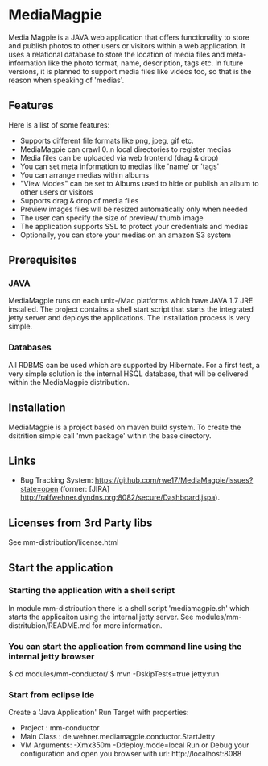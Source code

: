 MediaMagpie
===========
Media Magpie is a JAVA web application that offers functionality to store and publish photos to other users or visitors within a web application. It uses a relational database to store the location of media files and meta-information like the photo format, name, description, tags etc.
In future versions, it is planned to support media files like videos too, so that is the reason when speaking of 'medias'.


Features
--------
Here is a list of some features:
- Supports different file formats like png, jpeg, gif etc.
- MediaMagpie can crawl 0..n local directories to register medias
- Media files can be uploaded via web frontend (drag & drop)
- You can set meta information to medias like 'name' or 'tags'
- You can arrange medias within albums
- "View Modes" can be set to Albums used to hide or publish an album to other users or visitors
- Supports drag & drop of media files
- Preview images files will be resized automatically only when needed
- The user can specify the size of preview/ thumb image
- The application supports SSL to protect your credentials and medias
- Optionally, you can store your medias on an amazon S3 system

Prerequisites
-------------
### JAVA
MediaMagpie runs on each unix-/Mac platforms which have JAVA 1.7 JRE installed. The project contains a shell start script that starts the integrated jetty server and deploys the applications. The installation process is very simple.
### Databases
All RDBMS can be used which are supported by Hibernate. For a first test, a very simple solution is the internal HSQL database, that will be delivered within the MediaMagpie distribution.


Installation
------------
MediaMagpie is a project based on maven build system. To create the dsitrition simple call 'mvn package' within the base directory.

Links
-----
* Bug Tracking System: https://github.com/rwe17/MediaMagpie/issues?state=open (former: [JIRA] http://ralfwehner.dyndns.org:8082/secure/Dashboard.jspa).

Licenses from 3rd Party libs
----------------------------
See mm-distribution/license.html

Start the application
---------------------
### Starting the application with a shell script
In module mm-distribution there is a shell script 'mediamagpie.sh' which starts the applicaiton using the internal jetty server.
See modules/mm-distritubion/README.md for more information.
 
### You can start the application from command line using the internal jetty browser
  $ cd modules/mm-conductor/
  $ mvn -DskipTests=true jetty:run

### Start from eclipse ide
Create a 'Java Application' Run Target with properties:
 - Project     : mm-conductor
 - Main Class  : de.wehner.mediamagpie.conductor.StartJetty
 - VM Arguments: -Xmx350m -Ddeploy.mode=local 
Run or Debug your configuration and open you browser with url: http://localhost:8088 


